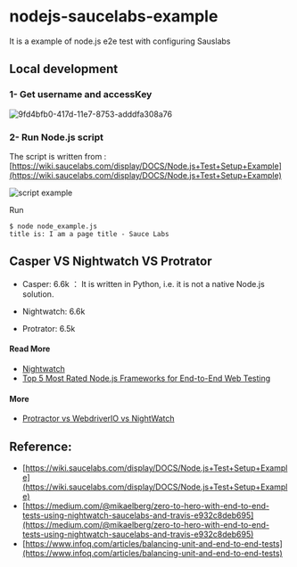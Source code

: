 # nodejs-saucelabs-example
It is a example of node.js e2e test with configuring Sauslabs  

## Local development

### 1- Get username and accessKey

![9fd4bfb0-417d-11e7-8753-adddfa308a76](https://cloud.githubusercontent.com/assets/5538753/26671929/d11c7a10-46e9-11e7-9c58-9d294271e774.jpg)


### 2- Run Node.js script

The script is written from : 
[https://wiki.saucelabs.com/display/DOCS/Node.js+Test+Setup+Example](https://wiki.saucelabs.com/display/DOCS/Node.js+Test+Setup+Example)

![script example](https://cdn-images-1.medium.com/max/1200/1*G7QUPS4AMz8Lf7fBu3fh4Q.png)


Run
```
$ node node_example.js
title is: I am a page title - Sauce Labs
```

## Casper VS Nightwatch VS Protrator
 - Casper: 6.6k ： It is written in Python, i.e. it is not a native Node.js solution.
 
 - Nightwatch: 6.6k
 
 - Protrator: 6.5k


#### Read More
 - [Nightwatch](https://github.com/dwyl/learn-nightwatch)
 - [Top 5 Most Rated Node.js Frameworks for End-to-End Web Testing](https://medium.com/@adrian_lewis/top-5-most-rated-node-js-frameworks-for-end-to-end-web-testing-f8ebca4e5d44)



#### More
 - [Protractor vs WebdriverIO vs NightWatch](http://www.webdriverjs.com/protractor-vs-webdriverio-vs-nightwatch/)



## Reference:
 - [https://wiki.saucelabs.com/display/DOCS/Node.js+Test+Setup+Example](https://wiki.saucelabs.com/display/DOCS/Node.js+Test+Setup+Example)
 - [https://medium.com/@mikaelberg/zero-to-hero-with-end-to-end-tests-using-nightwatch-saucelabs-and-travis-e932c8deb695](https://medium.com/@mikaelberg/zero-to-hero-with-end-to-end-tests-using-nightwatch-saucelabs-and-travis-e932c8deb695)
 - [https://www.infoq.com/articles/balancing-unit-and-end-to-end-tests](https://www.infoq.com/articles/balancing-unit-and-end-to-end-tests)
